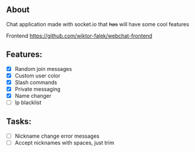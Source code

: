 ## About
Chat application made with socket.io that ~~has~~ will have some cool features

Frontend https://github.com/wiktor-falek/webchat-frontend

## Features:
- [x] Random join messages
- [x] Custom user color  
- [x] Slash commands
- [x] Private messaging
- [x] Name changer
- [ ] Ip blacklist

## Tasks:
- [ ] Nickname change error messages
- [ ] Accept nicknames with spaces, just trim
